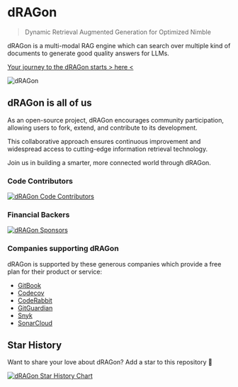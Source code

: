 # dRAGon
> Dynamic Retrieval Augmented Generation for Optimized Nimble

dRAGon is a multi-modal RAG engine which can search over multiple kind of documents to generate good quality answers for LLMs.

[Your journey to the dRAGon starts &gt; here &lt;](https://dragon.okinawa)

![dRAGon](https://dragon.okinawa/img/dragon_okinawa.jpg)

## dRAGon is all of us
As an open-source project, dRAGon encourages community participation, allowing users to fork, extend, and contribute to its development. 

This collaborative approach ensures continuous improvement and widespread access to cutting-edge information retrieval technology. 

Join us in building a smarter, more connected world through dRAGon.

### Code Contributors
[![dRAGon Code Contributors](https://opencollective.com/dragon-okinawa/contributors.svg?width=600)](https://github.com/dRAGon-Okinawa/dRAGon/graphs/contributors)

### Financial Backers
[![dRAGon Sponsors](https://opencollective.com/dragon-okinawa/backers.svg?width=600)](http://opencollective.com/dragon-okinawa)

### Companies supporting dRAGon
dRAGon is supported by these generous companies which provide a free plan for their product or service:

* [GitBook](https://www.gitbook.com)
* [Codecov](https://codecov.io)
* [CodeRabbit](https://coderabbit.ai)
* [GitGuardian](https://www.gitguardian.com)
* [Snyk](https://snyk.io)
* [SonarCloud](https://sonarcloud.io)

## Star History
Want to share your love about dRAGon? Add a star to this repository 🌟

[![dRAGon Star History Chart](https://api.star-history.com/svg?repos=dragon-okinawa/dragon&type=Date)](https://star-history.com/#dragon-okinawa/dragon&Date)
